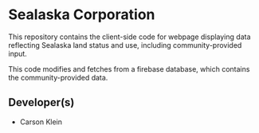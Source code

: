 # Sealaska Corporation

This repository contains the client-side code for webpage displaying data reflecting Sealaska land status and use, including community-provided input.

This code modifies and fetches from a firebase database, which contains the community-provided data.

## Developer(s)

* Carson Klein
